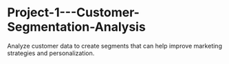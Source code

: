 # Project-1---Customer-Segmentation-Analysis
Analyze customer data to create segments that can help improve marketing strategies and personalization.
